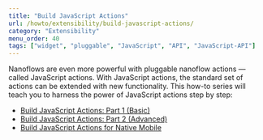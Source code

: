 ```yaml
---
title: "Build JavaScript Actions"
url: /howto/extensibility/build-javascript-actions/
category: "Extensibility"
menu_order: 40
tags: ["widget", "pluggable", "JavaScript", "API", "JavaScript-API"]
---
```


Nanoflows are even more powerful with pluggable nanoflow actions — called JavaScript actions. With JavaScript actions, the standard set of actions can be extended with new functionality. This how-to series will teach you to harness the power of JavaScript actions step by step: 

* [Build JavaScript Actions: Part 1 (Basic)](write-javascript-actions)
* [Build JavaScript Actions: Part 2 (Advanced)](write-javascript-github)
* [Build JavaScript Actions for Native Mobile](create-native-javascript-action)
